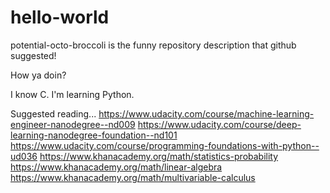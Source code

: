 # hello-world
potential-octo-broccoli is the funny repository description that github suggested!

How ya doin?

I know C. I'm learning Python.

Suggested reading...
https://www.udacity.com/course/machine-learning-engineer-nanodegree--nd009
https://www.udacity.com/course/deep-learning-nanodegree-foundation--nd101
https://www.udacity.com/course/programming-foundations-with-python--ud036
https://www.khanacademy.org/math/statistics-probability
https://www.khanacademy.org/math/linear-algebra
https://www.khanacademy.org/math/multivariable-calculus
